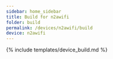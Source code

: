 ```yaml
---
sidebar: home_sidebar
title: Build for n2awifi
folder: build
permalink: /devices/n2awifi/build
device: n2awifi
---
```

{% include templates/device_build.md %}
